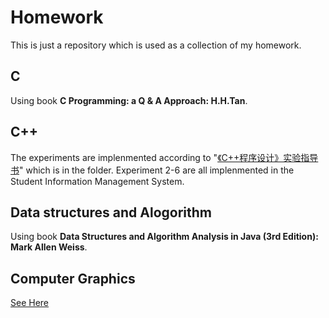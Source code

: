 # Homework

This is just a repository which is used as a collection of my homework. 

## C

Using book **C Programming: a Q & A Approach: H.H.Tan**. 

## C++

The experiments are implenmented according to "[《C++程序设计》实验指导书](https://github.com/ZingLix/Homework/blob/master/C%2B%2B/%E3%80%8AC%2B%2B%E7%A8%8B%E5%BA%8F%E8%AE%BE%E8%AE%A1%E3%80%8B%E5%AE%9E%E9%AA%8C%E6%8C%87%E5%AF%BC%E4%B9%A6_new.doc)" which is in the folder. Experiment 2-6 are all implenmented in the Student Information Management System.

## Data structures and Alogorithm

Using book **Data Structures and Algorithm Analysis in Java (3rd Edition): Mark Allen Weiss**.

## Computer Graphics

[See Here](https://github.com/ZingLix/Homework/blob/master/Computer%20Graphics/Requirement.md)